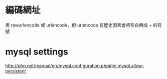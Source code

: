 # 編碼網址
用 rawurlencode 或 urlencode，但 urlencode 有歷史因素會將空白轉成 + 的符號

# mysql settings
http://php.net/manual/en/mysql.configuration.php#ini.mysql.allow-persistent